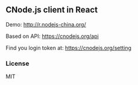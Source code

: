 
CNode.js client in React
----

Demo: http://r.nodejs-china.org/

Based on API: https://cnodejs.org/api

Find you login token at: https://cnodejs.org/setting

### License

MIT
